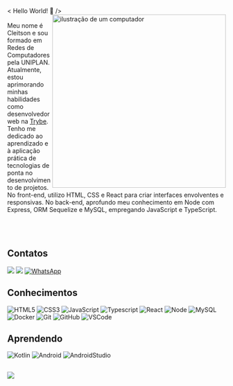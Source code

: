 <div>
  < Hello World! 🤟 />
   <img src="https://raw.githubusercontent.com/MicaelliMedeiros/micaellimedeiros/master/image/computer-illustration.png" alt="ilustração de um computador" min-width="400px" max-width="400px" width="400px" align="right">
   <br><br>
    Meu nome é Cleitson e sou formado em Redes de Computadores pela UNIPLAN. Atualmente, estou aprimorando minhas habilidades como desenvolvedor web na <a href="https://www.betrybe.com/" target="_blank" rel="noreferrer">Trybe</a>.<br>
    Tenho me dedicado ao aprendizado e à aplicação prática de tecnologias de ponta no desenvolvimento de projetos.
    No front-end, utilizo HTML, CSS e React para criar interfaces envolventes e responsivas. No back-end, aprofundo meu conhecimento em Node com Express, ORM Sequelize e MySQL, empregando JavaScript e TypeScript.
 <br><br>   
</div>
<br><br>
<h2>Contatos</h2>
  <a href="https://www.linkedin.com/in/cleitsonlima/" target="_blank" rel="noreferrer"><img src="https://img.shields.io/badge/-LinkedIn-%230077B5?style=for-the-badge&logo=linkedin&logoColor=white"></a> 
  <a href="mailto:cleitson.ftw@gmail.com" target="_blank"><img src="https://img.shields.io/badge/Gmail-D14836?style=for-the-badge&logo=gmail&logoColor=white"></a>
  <a href="https://wa.me/+5561994187777" title="WhatsApp" target="_blank"><img src="https://img.shields.io/badge/WhatsApp-25D366?style=for-the-badge&logo=whatsapp&logoColor=white" alt="WhatsApp"/></a>
<h2>Conhecimentos</h2>
   
   ![HTML5](https://img.shields.io/badge/HTML5%20-%23E34F26.svg?style=for-the-badge&logo=html5&logoColor=white)
   ![CSS3](https://img.shields.io/badge/CSS%20-%231572B6.svg?style=for-the-badge&logo=css3&logoColor=white)
   ![JavaScript](https://img.shields.io/badge/JavaScript%20-%23F7DF1E.svg?style=for-the-badge&logo=javascript&logoColor=black)
   ![Typescript](https://img.shields.io/badge/Typescrypt%20-%233178C6.svg?style=for-the-badge&logo=typescript&logoColor=white)
   ![React](https://img.shields.io/badge/React-%2361DAFB?style=for-the-badge&logo=react&logoColor=black)
   ![Node](https://img.shields.io/badge/node.js%20-%23339933.svg?style=for-the-badge&logo=nodedotjs&logoColor=white)
   ![MySQL](https://img.shields.io/badge/mysql%20-%234479A1.svg?style=for-the-badge&logo=mysql&logoColor=white)
   ![Docker](https://img.shields.io/badge/docker%20-%232496ED.svg?style=for-the-badge&logo=docker&logoColor=white)
   ![Git](https://img.shields.io/badge/git-%23F05033.svg?style=for-the-badge&logo=git&logoColor=white)
   ![GitHub](https://img.shields.io/badge/github-%23121011.svg?style=for-the-badge&logo=github&logoColor=white)
   ![VSCode](https://img.shields.io/badge/VSCode-0078D4?style=for-the-badge&logo=visual%20studio%20code&logoColor=white)

<h2>Aprendendo</h2>

   ![Kotlin](https://img.shields.io/badge/Kotlin-B125EA?style=for-the-badge&logo=Kotlin&logoColor=white)
   ![Android](https://img.shields.io/badge/Android-3DDC84?style=for-the-badge&logo=android&logoColor=white)
   ![AndroidStudio](https://img.shields.io/badge/Android_Studio-3DDC84?style=for-the-badge&logo=android-studio&logoColor=white)

<h2></h2>
<a href="https://github.com/cleitson">
 <img src="https://github-readme-stats.vercel.app/api/top-langs/?username=cleitson&layout=compact&langs_count=7&theme=nightowl&show_icons=true"/>
</a>



